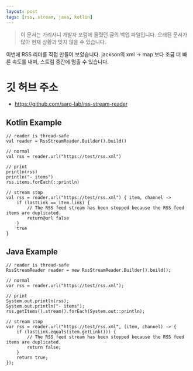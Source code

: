 ```yaml
---
layout: post
tags: [rss, stream, java, kotlin]
---
```


> 이 문서는 가리사니 개발자 포럼에 올렸던 글의 백업 파일입니다.
오래된 문서가 많아 현재 상황과 맞지 않을 수 있습니다.

이번에 RSS 리더를 직접 만들어 보았습니다.
jackson의 xml -> map 보다 조금 더 빠른 속도를 내며, 스트림 중간에 멈출 수 있습니다.

# 깃 허브 주소
- https://github.com/saro-lab/rss-stream-reader

## Kotlin Example
```
// reader is thread-safe
val reader = RssStreamReader.Builder().build()
```
```
// normal
val rss = reader.url("https://test/rss.xml")

// print
println(rss)
println("- items")
rss.items.forEach(::println)
```
```
// stream stop
val rss = reader.url("https://test/rss.xml") { item, channel ->
    if (lastLink == item.link) {
        // The RSS feed stream has been stopped because the RSS feed items are duplicated.
        return@url false
    }
    true
}
```

## Java Example
```
// reader is thread-safe
RssStreamReader reader = new RssStreamReader.Builder().build();
```
```
// normal
var rss = reader.url("https://test/rss.xml");

// print
System.out.println(rss);
System.out.println("- items");
rss.getItems().stream().forEach(System.out::println);
```
```
// stream stop
var rss = reader.url("https://test/rss.xml", (item, channel) -> {
    if (lastLink.equals(item.getLink())) {
        // The RSS feed stream has been stopped because the RSS feed items are duplicated.
        return false;
    }
    return true;
});
```
